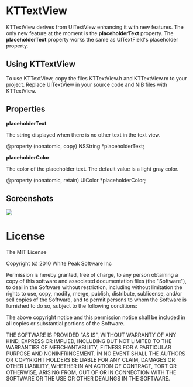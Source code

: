 KTTextView
==========

KTTextView derives from UITextView enhancing it with new features. The only new feature at the moment is the **placeholderText** property. The **placeholderText** property works the same as UITextField's placeholder property.


Using KTTextView
----------------

To use KTTextView, copy the files KTTextView.h and KTTextView.m to your project. Replace UITextView in your source code and NIB files with KTTextView.


Properties
----------

**placeholderText**

The string displayed when there is no other text in the text view.

@property (nonatomic, copy) NSString *placeholderText;


**placeholderColor**

The color of the placeholder text. The default value is a light gray color.

@property (nonatomic, retain) UIColor *placeholderColor;


Screenshots
-----------

[![](http://farm6.static.flickr.com/5049/5243475037_be5c5c998f_m.jpg)](http://farm6.static.flickr.com/5049/5243475037_be5c5c998f_b.jpg)


License
=======

The MIT License

Copyright (c) 2010 White Peak Software Inc

Permission is hereby granted, free of charge, to any person obtaining a copy
of this software and associated documentation files (the "Software"), to deal
in the Software without restriction, including without limitation the rights
to use, copy, modify, merge, publish, distribute, sublicense, and/or sell
copies of the Software, and to permit persons to whom the Software is
furnished to do so, subject to the following conditions:

The above copyright notice and this permission notice shall be included in
all copies or substantial portions of the Software.

THE SOFTWARE IS PROVIDED "AS IS", WITHOUT WARRANTY OF ANY KIND, EXPRESS OR
IMPLIED, INCLUDING BUT NOT LIMITED TO THE WARRANTIES OF MERCHANTABILITY,
FITNESS FOR A PARTICULAR PURPOSE AND NONINFRINGEMENT. IN NO EVENT SHALL THE
AUTHORS OR COPYRIGHT HOLDERS BE LIABLE FOR ANY CLAIM, DAMAGES OR OTHER
LIABILITY, WHETHER IN AN ACTION OF CONTRACT, TORT OR OTHERWISE, ARISING FROM,
OUT OF OR IN CONNECTION WITH THE SOFTWARE OR THE USE OR OTHER DEALINGS IN
THE SOFTWARE.